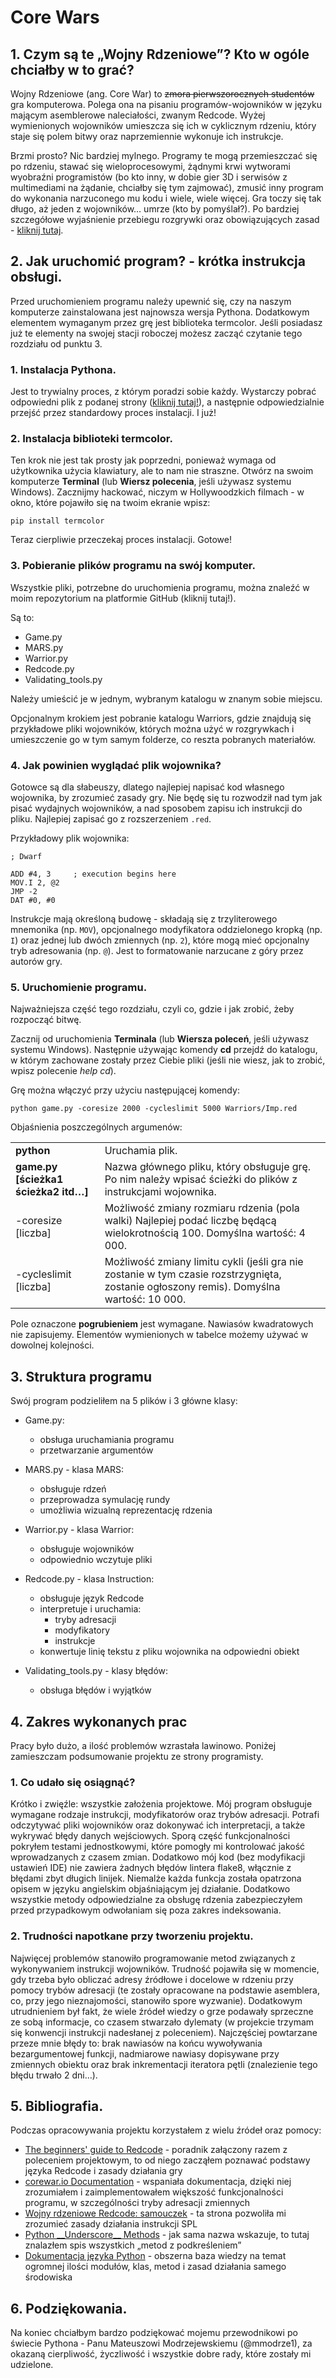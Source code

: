 # Core Wars


## 1. Czym są te „Wojny Rdzeniowe”? Kto w ogóle chciałby w to grać?

Wojny Rdzeniowe (ang. Core War) to ~~zmora pierwszorocznych studentów~~ gra komputerowa. Polega ona na pisaniu programów-wojowników w języku mającym asemblerowe naleciałości, zwanym Redcode. Wyżej wymienionych wojowników umieszcza się ich w cyklicznym rdzeniu, który staje się polem bitwy oraz naprzemiennie wykonuje ich instrukcje.

Brzmi prosto? Nic bardziej mylnego. Programy te mogą przemieszczać się po rdzeniu, stawać się wieloprocesowymi, żądnymi krwi wytworami wyobraźni programistów (bo kto inny, w dobie gier 3D i serwisów z multimediami na żądanie, chciałby się tym zajmować), zmusić inny program do wykonania narzuconego mu kodu i wiele, wiele więcej. Gra toczy się tak długo, aż jeden z wojowników… umrze (kto by pomyślał?). Po bardziej szczegółowe wyjaśnienie przebiegu rozgrywki oraz obowiązujących zasad - [kliknij tutaj](https://corewar.co.uk/ryba/index.htm).


## 2. Jak uruchomić program? - krótka instrukcja obsługi.

Przed uruchomieniem programu należy upewnić się, czy na naszym komputerze zainstalowana jest najnowsza wersja Pythona. Dodatkowym elementem wymaganym przez grę jest biblioteka termcolor. Jeśli posiadasz już te elementy na swojej stacji roboczej możesz zacząć czytanie tego rozdziału od punktu 3.

### 1. Instalacja Pythona.

Jest to trywialny proces, z którym poradzi sobie każdy. Wystarczy pobrać odpowiedni plik z podanej strony ([kliknij tutaj!](https://www.python.org/downloads/)), a następnie odpowiedzialnie przejść przez standardowy proces instalacji. I już!


### 2. Instalacja biblioteki termcolor.
	
Ten krok nie jest tak prosty jak poprzedni, ponieważ wymaga od użytkownika użycia klawiatury, ale to nam nie straszne. Otwórz na swoim komputerze **Terminal** (lub **Wiersz polecenia**, jeśli używasz systemu Windows). Zacznijmy hackować, niczym w Hollywoodzkich filmach - w okno, które pojawiło się na twoim ekranie wpisz:

    pip install termcolor

Teraz cierpliwie przeczekaj proces instalacji. Gotowe!


### 3. Pobieranie plików programu na swój komputer.

Wszystkie pliki, potrzebne do uruchomienia programu, można znaleźć w moim repozytorium na platformie GitHub (kliknij tutaj!).

Są to:

- Game.py
- MARS.py
- Warrior.py
- Redcode.py
- Validating_tools.py

Należy umieścić je w jednym, wybranym katalogu w znanym sobie miejscu.

Opcjonalnym krokiem jest pobranie katalogu Warriors, gdzie znajdują się przykładowe pliki wojowników, których można użyć w rozgrywkach i umieszczenie go w tym samym folderze, co reszta pobranych materiałów.


### 4. Jak powinien wyglądać plik wojownika?

Gotowce są dla słabeuszy, dlatego najlepiej napisać kod własnego wojownika, by zrozumieć zasady gry. Nie będę się tu rozwodził nad tym jak pisać wydajnych wojowników, a nad sposobem zapisu ich instrukcji do pliku. Najlepiej zapisać go z rozszerzeniem `.red`.

Przykładowy plik wojownika:

    ; Dwarf
     
    ADD #4, 3     ; execution begins here
    MOV.I 2, @2
    JMP -2
    DAT #0, #0

Instrukcje mają określoną budowę - składają się z trzyliterowego mnemonika (np. `MOV`), opcjonalnego modyfikatora oddzielonego kropką (np. `I`) oraz jednej lub dwóch zmiennych (np. `2`), które mogą mieć opcjonalny tryb adresowania (np. `@`). Jest to formatowanie narzucane z góry przez autorów gry.


### 5. Uruchomienie programu.

Najważniejsza część tego rozdziału, czyli co, gdzie i jak zrobić, żeby rozpocząć bitwę.

Zacznij od uruchomienia **Terminala** (lub **Wiersza poleceń**, jeśli używasz systemu Windows). Następnie używając komendy **cd** przejdź do katalogu, w którym zachowane zostały przez Ciebie pliki (jeśli nie wiesz, jak to zrobić, wpisz polecenie _help cd_). 


Grę można włączyć przy użyciu następującej komendy:

    python game.py -coresize 2000 -cycleslimit 5000 Warriors/Imp.red

Objaśnienia poszczególnych argumenów:

<table>
    <tr><td><b>python</b></td><td>Uruchamia plik.</td></tr>
    <tr><td><b>game.py [ścieżka1 ścieżka2 itd…]</b></td><td>Nazwa głównego pliku, który obsługuje grę. Po nim należy wpisać ścieżki do plików z instrukcjami wojownika.</td></tr>
    <tr><td>-coresize [liczba]</td><td>Możliwość zmiany rozmiaru rdzenia (pola walki)
Najlepiej podać liczbę będącą wielokrotnością 100.
Domyślna wartość: 4 000.</td></tr>
    <tr><td>-cycleslimit [liczba]</td><td>Możliwość zmiany limitu cykli (jeśli gra nie zostanie w tym czasie rozstrzygnięta, zostanie ogłoszony remis).
Domyślna wartość: 10 000.</td></tr>
</table>

Pole oznaczone **pogrubieniem** jest wymagane. Nawiasów kwadratowych nie zapisujemy. Elementów wymienionych w tabelce możemy używać w dowolnej kolejności.


## 3. Struktura programu

Swój program podzieliłem na 5 plików i 3 główne klasy:


- Game.py:
  - obsługa uruchamiania programu
  - przetwarzanie argumentów 

- MARS.py - klasa MARS:
  - obsługuje rdzeń
  - przeprowadza symulację rundy
  - umożliwia wizualną reprezentację rdzenia

- Warrior.py - klasa Warrior:
  - obsługuje wojowników
  - odpowiednio wczytuje pliki

- Redcode.py - klasa Instruction:
  - obsługuje język Redcode
  - interpretuje i uruchamia:
    - tryby adresacji
    - modyfikatory
    - instrukcje
  - konwertuje linię tekstu z pliku wojownika na odpowiedni obiekt

- Validating_tools.py - klasy błędów:
  - obsługa błędów i wyjątków


## 4. Zakres wykonanych prac

Pracy było dużo, a ilość problemów wzrastała lawinowo. Poniżej zamieszczam podsumowanie projektu ze strony programisty.

### 1. Co udało się osiągnąć?

Krótko i zwięźle: wszystkie założenia projektowe. 
Mój program obsługuje wymagane rodzaje instrukcji, modyfikatorów oraz trybów adresacji. Potrafi odczytywać pliki wojowników oraz dokonywać ich interpretacji, a także wykrywać błędy danych wejściowych. Sporą część funkcjonalności pokryłem testami jednostkowymi, które pomogły mi kontrolować jakość wprowadzanych z czasem zmian.	 Dodatkowo mój kod (bez modyfikacji ustawień IDE) nie zawiera żadnych błędów lintera flake8, włącznie z błędami zbyt długich linijek. Niemalże każda funkcja została opatrzona opisem w języku angielskim objaśniającym jej działanie. Dodatkowo wszystkie metody odpowiedzialne za obsługę rdzenia zabezpieczyłem przed przypadkowym odwołaniam się poza zakres indeksowania.



### 2. Trudności napotkane przy tworzeniu projektu.

Najwięcej problemów stanowiło programowanie metod związanych z wykonywaniem instrukcji wojowników. Trudność pojawiła się w momencie, gdy trzeba było obliczać adresy źródłowe i docelowe w rdzeniu przy pomocy trybów adresacji (te zostały opracowane na podstawie asemblera, co, przy jego nieznajomości, stanowiło spore wyzwanie). Dodatkowym utrudnieniem był fakt, że wiele źródeł wiedzy o grze podawały sprzeczne ze sobą informacje, co czasem stwarzało dylematy (w projekcie trzymam się konwencji instrukcji nadesłanej z poleceniem). Najczęściej powtarzane przeze mnie błędy to: brak nawiasów na końcu wywoływania bezargumentowej funkcji, nadmiarowe nawiasy dopisywane przy zmiennych obiektu oraz brak inkrementacji iteratora pętli (znalezienie tego błędu trwało 2 dni…).


## 5. Bibliografia.

Podczas opracowywania projektu korzystałem z wielu źródeł oraz pomocy:
- [The beginners' guide to Redcode](vyznev.net/corewar/guide.html) - poradnik załączony razem z poleceniem projektowym, to od niego zacząłem poznawać podstawy języka Redcode i zasady działania gry
- [corewar.io Documentation](https://corewar-docs.readthedocs.io/en/latest/redcode/) - wspaniała dokumentacja, dzięki niej zrozumiałem i zaimplementowałem większość funkcjonalności programu, w szczególności tryby adresacji zmiennych
- [Wojny rdzeniowe Redcode: samouczek](https://corewar.co.uk/adamowski/index.htm) - ta strona pozwoliła mi zrozumieć zasady działania instrukcji SPL
- [Python \_\_Underscore\_\_ Methods](https://www.siafoo.net/article/57) - jak sama nazwa wskazuje, to tutaj znalazłem spis wszystkich „metod z podkreśleniem”
- [Dokumentacja języka Python](https://docs.python.org/3/) - obszerna baza wiedzy na temat ogromnej ilości modułów, klas, metod i zasad działania samego środowiska


## 6. Podziękowania.
Na koniec chciałbym bardzo podziękować mojemu przewodnikowi po świecie Pythona - Panu Mateuszowi Modrzejewskiemu (@mmodrze1), za okazaną cierpliwość, życzliwość i wszystkie dobre rady, które zostały mi udzielone.
